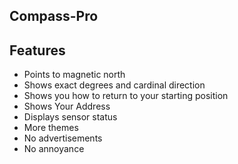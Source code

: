 ## Compass-Pro
## Features

* Points to magnetic north
* Shows exact degrees and cardinal direction
* Shows you how to return to your starting position
* Shows Your Address
* Displays sensor status
* More themes
* No advertisements
* No annoyance
